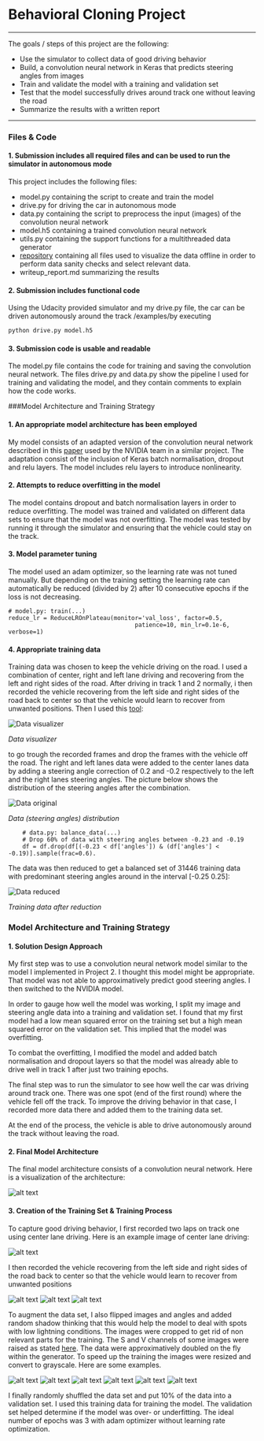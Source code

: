 # Behavioral Cloning Project
---

The goals / steps of this project are the following:

* Use the simulator to collect data of good driving behavior
* Build, a convolution neural network in Keras that predicts steering angles from images
* Train and validate the model with a training and validation set
* Test that the model successfully drives around track one without leaving the road
* Summarize the results with a written report


[//]: # (Image References)

[data_original]: ./examples/data_original.png "Data original"
[data_balanced]: ./examples/data_balanced.png "Data reduced"
[data_visualizer]: ./examples/data_visualizer.png "Data visualizer"
[cnn]: ./examples/cnn.png "CNN"
[center_lane]: ./examples/center_lane.png "Center lane driving"
[left]: ./examples/left.jpg "Recovery right to left (left camera)"
[center]: ./examples/center.jpg "Recovery right to left (center camera)"
[right]: ./examples/right.jpg "Recovery right to left (right camera)"

[fs]: ./examples/frame_shadow.png  "Image with shadow"
[fsf]: ./examples/frame_shadow_flipped.png "Image with shadow flipped"
[fsbw]: ./examples/frame_shadow_bw.png "Image with shadow grayscaled"
[fsfbw]: ./examples/frame_shadow_flipped_bw.png "Image with shadow grayscaled and flipped"
[fa]: ./examples/frame_adjusted_sv.png "Image with raised S and V values"
[fabw]: ./examples/frame_adjusted_bw.png "Image with raised S and V values grayscaled"

---
### Files & Code

#### 1. Submission includes all required files and can be used to run the simulator in autonomous mode

This project includes the following files:

* model.py containing the script to create and train the model
* drive.py for driving the car in autonomous mode
* data.py containing the script to preprocess the input (images) of the convolution neural network
* model.h5 containing a trained convolution neural network 
* utils.py containing the support functions for a multithreaded data generator
* [repository](https://github.com/ValeryToda/DataVisualizer) containing all files used to visualize the data offline in order to perform data sanity checks and select relevant data.
* writeup\_report.md summarizing the results

#### 2. Submission includes functional code
Using the Udacity provided simulator and my drive.py file, the car can be driven autonomously around the track /examples/by executing 

```sh
python drive.py model.h5
```

#### 3. Submission code is usable and readable

The model.py file contains the code for training and saving the convolution neural network. The files drive.py and data.py show the pipeline I used for training and validating the model, and they contain comments to explain how the code works.

###Model Architecture and Training Strategy

#### 1. An appropriate model architecture has been employed

My model consists of an adapted version of the convolution neural network described in this [paper](https://arxiv.org/pdf/1604.07316v1.pdf) used by the NVIDIA team in a similar project. The adaptation consist of the inclusion of Keras batch normalisation, dropout and relu layers. The model includes relu layers to introduce nonlinearity.

#### 2. Attempts to reduce overfitting in the model

The model contains dropout and batch normalisation layers in order to reduce overfitting. 
The model was trained and validated on different data sets to ensure that the model was not overfitting. The model was tested by running it through the simulator and ensuring that the vehicle could stay on the track.

#### 3. Model parameter tuning

The model used an adam optimizer, so the learning rate was not tuned manually. But depending on the training setting the learning rate can automatically be reduced (divided by 2) after 10 consecutive epochs if the loss is not decreasing.

```
# model.py: train(...)
reduce_lr = ReduceLROnPlateau(monitor='val_loss', factor=0.5, 
                                    patience=10, min_lr=0.1e-6, verbose=1)
```

#### 4. Appropriate training data


Training data was chosen to keep the vehicle driving on the road. I used a combination of center, right and left lane driving and recovering from the left and right sides of the road. After driving in track 1 and 2 normally, i then recorded the vehicle recovering from the left side and right sides of the road back to center so that the vehicle would learn to recover from unwanted positions. Then I used this [tool](https://github.com/ValeryToda/DataVisualizer):

![][data_visualizer]

*Data visualizer*

to go trough the recorded frames and drop the frames with the vehicle off the road. The right and left lanes data were added to the center lanes data by adding a steering angle correction of 0.2 and -0.2 respectively to the left and the right lanes steering angles. The picture below shows the distribution of the steering angles after the combination.


![][data_original]

*Data (steering angles) distribution*

```	
	# data.py: balance_data(...)
	# Drop 60% of data with steering angles between -0.23 and -0.19
    df = df.drop(df[(-0.23 < df['angles']) & (df['angles'] < -0.19)].sample(frac=0.6).
```

The data was then reduced to get a balanced set of 31446 training data with predominant steering angles around in the interval [-0.25  0.25]:

![][data_balanced]

*Training data after reduction*

### Model Architecture and Training Strategy

#### 1. Solution Design Approach


My first step was to use a convolution neural network model similar to the model I implemented in Project 2. I thought this model might be appropriate. That model was not able to approximatively predict good steering angles. I then switched to the NVIDIA model.

In order to gauge how well the model was working, I split my image and steering angle data into a training and validation set. I found that my first model had a low mean squared error on the training set but a high mean squared error on the validation set. This implied that the model was overfitting. 

To combat the overfitting, I modified the model and added batch normalisation and dropout layers so that the model was already able to drive well in track 1 after just two training epochs.

The final step was to run the simulator to see how well the car was driving around track one. There was one spot (end of the first round) where the vehicle fell off the track. To improve the driving behavior in that case, I recorded more data there and added them to the training data set.

At the end of the process, the vehicle is able to drive autonomously around the track without leaving the road.

#### 2. Final Model Architecture

The final model architecture consists of a convolution neural network. Here is a visualization of the architecture:

![alt text][cnn]

#### 3. Creation of the Training Set & Training Process

To capture good driving behavior, I first recorded two laps on track one using center lane driving. Here is an example image of center lane driving:

![alt text][center_lane]

I then recorded the vehicle recovering from the left side and right sides of the road back to center so that the vehicle would learn to recover from unwanted positions

![alt text][left]
![alt text][center]
![alt text][right]

To augment the data set, I also flipped images and angles and added random shadow thinking that this would help the model to deal with spots with low lightning conditions. The images were cropped to get rid of non relevant parts for the training. The S and V channels of some images were raised as stated [here](http://lamda.nju.edu.cn/weixs/project/CNNTricks/CNNTricks.html). The data were approximatively doubled on the fly within the generator. To speed up the training the images were resized and convert to grayscale. Here are some examples.

![alt text][fs]
![alt text][fsf]
![alt text][fsbw]
![alt text][fsfbw]
![alt text][fa]
![alt text][fabw]

I finally randomly shuffled the data set and put 10% of the data into a validation set. I used this training data for training the model. The validation set helped determine if the model was over- or underfitting. The ideal number of epochs was 3 with adam optimizer without learning rate optimization.
